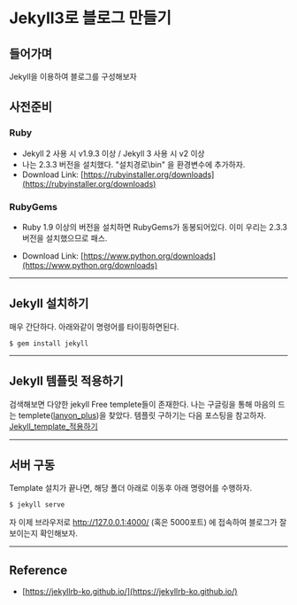 # Jekyll3로 블로그 만들기


## 들어가며
Jekyll을 이용하여 블로그를 구성해보자

## 사전준비
### Ruby 
- Jekyll 2 사용 시 v1.9.3 이상 / Jekyll 3 사용 시 v2 이상
- 나는 2.3.3 버전을 설치했다. "설치경로\bin" 을 환경변수에 추가하자.
- Download Link: [https://rubyinstaller.org/downloads](https://rubyinstaller.org/downloads)

### RubyGems
- Ruby 1.9 이상의 버전을 설치하면 RubyGems가 동봉되어있다. 이미 우리는 2.3.3 버전을 설치했으므로 패스.
* Download Link: [https://www.python.org/downloads](https://www.python.org/downloads)

---

## Jekyll 설치하기 
매우 간단하다. 아래와같이 명령어를 타이핑하면된다.

```
$ gem install jekyll
```

---

## Jekyll 템플릿 적용하기
검색해보면 다양한 jekyll Free templete들이 존재한다. 나는 구글링을 통해 마음의 드는 templete([lanyon_plus](https://github.com/dyndna/lanyon-plus))을 찾았다. 템플릿 구하기는 다음 포스팅을 참고하자. 
[Jekyll_template_적용하기](https://ianjang.github.io/blog/2017/04/01/jekyll_Template_%EC%A0%81%EC%9A%A9%ED%95%98%EA%B8%B0/)

---

## 서버 구동
Template 설치가 끝나면, 해당 폴더 아래로 이동후 아래 명령어를 수행하자. 

```
$ jekyll serve 
```

자 이제 브라우저로 http://127.0.0.1:4000/ (혹은 5000포트) 에 접속하여 블로그가 잘 보이는지 확인해보자.

---

## Reference
  - [https://jekyllrb-ko.github.io/](https://jekyllrb-ko.github.io/)

